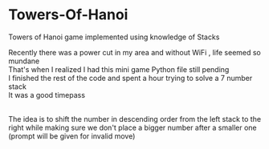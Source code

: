 # Towers-Of-Hanoi
Towers of Hanoi game implemented using knowledge of Stacks

Recently there was a power cut in my area and without WiFi , life seemed so mundane
<br>That's when I realized I had this mini game Python file still pending
<br>I finished the rest of the code and spent a hour trying to solve a 7 number stack
<br>It was a good timepass

<br>The idea is to shift the number in descending order from the left stack to the right while making sure we don't place a bigger number after a smaller one (prompt will be given for invalid move)

